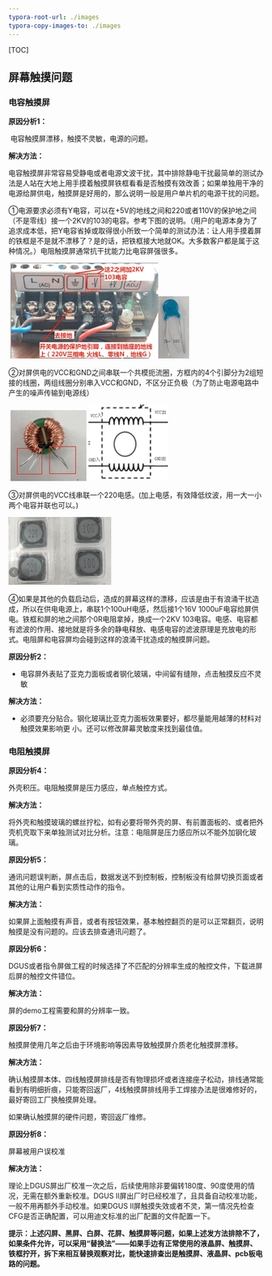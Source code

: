 ```yaml
---
typora-root-url: ./images
typora-copy-images-to: ./images
---
```


[TOC]

## 屏幕触摸问题

### **电容触摸屏**

**原因分析1：**

​     电容触摸屏漂移，触摸不灵敏，电源的问题。

**解决方法：**

电容触摸屏非常容易受静电或者电源文波干扰，其中排除静电干扰最简单的测试办法是人站在大地上用手摸着触摸屏铁框看看是否触摸有效改善；如果单独用干净的电源给屏供电，触摸屏是好用的，那么说明一般是用户单片机的电源干扰的问题。

①电源要求必须有Y电容，可以在+5V的地线之间和220或者110V的保护地之间（不是零线）接一个2KV的103的电容。参考下图的说明。（用户的电源本身为了追求成本低，把Y电容省掉或取得很小所致一个简单的测试办法：让人用手摸着屏的铁框是不是就不漂移了？是的话，把铁框接大地就OK。大多数客户都是属于这种情况。）电阻触摸屏通常抗干扰能力比电容屏强很多。

​							![IMG_256](./images/clip_image002.gif)![img](./images/clip_image002-6515784.gif)

②对屏供电的VCC和GND之间串联一个共模扼流圈，方框内的4个引脚分为2组短接的线圈，两组线圈分别串入VCC和GND，不区分正负极（为了防止电源电路中产生的噪声传输到电源线）	

​								![IMG_256](./images/clip_image002-6515798.gif) ![img](./images/clip_image002-6515812.gif)

③对屏供电的VCC线串联一个220电感。(加上电感，有效降低纹波，用一大一小两个电容并联也可以。)

![IMG_256](./images/clip_image002-6515831.gif)

④如果是其他的负载启动后，造成的屏幕这样的漂移，应该是由于有浪涌干扰造成，所以在供电电源上，串联1个100uH电感，然后接1个16V  1000uF电容给屏供电。铁框和屏的地之间那个0R电阻拿掉，换成一个2KV 103电容。电感、电容都有滤波的作用、接地就是将多余的静电释放、电感电容的滤波原理是充放电的形式。电阻屏和电容屏均会碰到这样的浪涌干扰造成的触摸屏问题。

 



**原因分析2：**

- 电容屏外表贴了亚克力面板或者钢化玻璃，中间留有缝隙，点击触摸反应不灵敏

**解决方法：**

- 必须要充分贴合。钢化玻璃比亚克力面板效果要好，都尽量能用越薄的材料对触摸效果影响更               小。还可以修改屏幕灵敏度来找到最佳值。

 

 

### **电阻触摸屏**

**原因分析4：**

外壳积压。电阻触摸屏是压力感应，单点触控方式。

**解决方法：**

将外壳和触摸玻璃的螺丝拧松，如有必要将带外壳的屏、有前置面板的、或者把外壳机壳取下来单独测试对比分析。注意：电阻屏是压力感应所以不能外加钢化玻璃。

 

**原因分析5：**

通讯问题误判断，屏点击后，数据发送不到控制板，控制板没有给屏切换页面或者其他的让用户看到实质性动作的指令。

**解决方法：**

如果屏上面触摸有声音，或者有按钮效果，基本触控翻页的是可以正常翻页，说明触摸是没有问题的。应该去排查通讯问题了。

 

**原因分析6：**

DGUS或者指令屏做工程的时候选择了不匹配的分辨率生成的触控文件，下载进屏后屏的触控文件错位。

**解决方法：**

屏的demo工程需要和屏的分辨率一致。

 

**原因分析7：**

触摸屏使用几年之后由于环境影响等因素导致触摸屏介质老化触摸屏漂移。

**解决方法：**

确认触摸屏本体、四线触摸屏排线是否有物理损坏或者连接座子松动，排线通常能看到有明细折痕，只能寄回返厂，4线触摸屏排线用手工焊接办法是很难修好的，最好寄回工厂换触摸屏处理。

如果确认触摸屏的硬件问题，寄回返厂维修。

 

**原因分析8：**

屏幕被用户误校准

**解决方法：**

理论上DGUS屏出厂校准一次之后，后续使用除非要偏转180度、90度使用的情况，无需在额外重新校准。DGUS II屏出厂时已经校准了，且具备自动校准功能，一般不用再额外手动校准。如果DGUS II屏触摸失效或者不灵，第一情况先检查CFG是否正确配置，可以用迪文标准的出厂配置的文件配置一下。

 

 

**提示：上述闪屏、黑屏、白屏、花屏、触摸屏等问题，如果上述发方法排除不了，如果条件允许，可以采用“替换法”——如果手边有正常使用的液晶屏、触摸屏、铁框拧开，拆下来相互替换观察对比，能快速排查出是触摸屏、液晶屏、pcb板电路的问题。**

